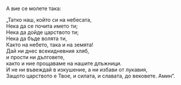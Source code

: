 А вие се молете така:

„Татко наш, който си на небесата,  
Нека да се почита името ти;   
Нека да дойде царството ти;   
Нека да бъде волята ти,  
Както на небето, така и на земята!  
Дай ни днес всекидневния хляб,  
и прости ни дълговете,  
както и ние прощаваме на нашите длъжници.  
И не ни въвеждай в изкушение, а ни избави от лукавия,  
Защото царството е Твое, и силата, и славата, до вековете. Амин“.  
